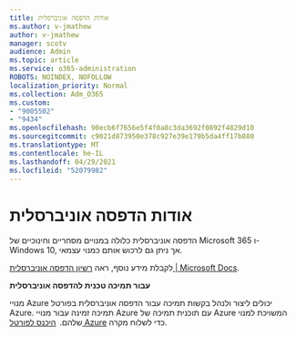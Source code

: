 ```yaml
---
title: אודות הדפסה אוניברסלית
ms.author: v-jmathew
author: v-jmathew
manager: scotv
audience: Admin
ms.topic: article
ms.service: o365-administration
ROBOTS: NOINDEX, NOFOLLOW
localization_priority: Normal
ms.collection: Adm_O365
ms.custom:
- "9005502"
- "9434"
ms.openlocfilehash: 90ecb6f7656e5f4f0a8c3da3692f0892f4829d10
ms.sourcegitcommit: c9021d873950e378c927e39e179b5da4ff17b880
ms.translationtype: MT
ms.contentlocale: he-IL
ms.lasthandoff: 04/29/2021
ms.locfileid: "52079982"
---
```

# <a name="about-universal-print"></a>אודות הדפסה אוניברסלית

הדפסה אוניברסלית כלולה במנויים מסחריים וחינוכיים של Microsoft 365 ו- Windows 10, אך ניתן גם לרכוש אותם כמנוי עצמאי.

לקבלת מידע נוסף, ראה [רשיון הדפסה אוניברסלית | Microsoft Docs](https://docs.microsoft.com/universal-print/fundamentals/universal-print-license).

**עבור תמיכה טכנית להדפסה אוניברסלית**

מנויי Azure יכולים ליצור ולנהל בקשות תמיכה עבור הדפסה אוניברסלית בפורטל Azure. תמיכה זמינה עבור מנויי Azure עם תוכנית תמיכה של Azure המשויכת למנוי שלהם.  [היכנס לפורטל Azure](https://ms.portal.azure.com/#blade/Microsoft_Azure_Support/HelpAndSupportBlade/newsupportrequest) כדי לשלוח מקרה.